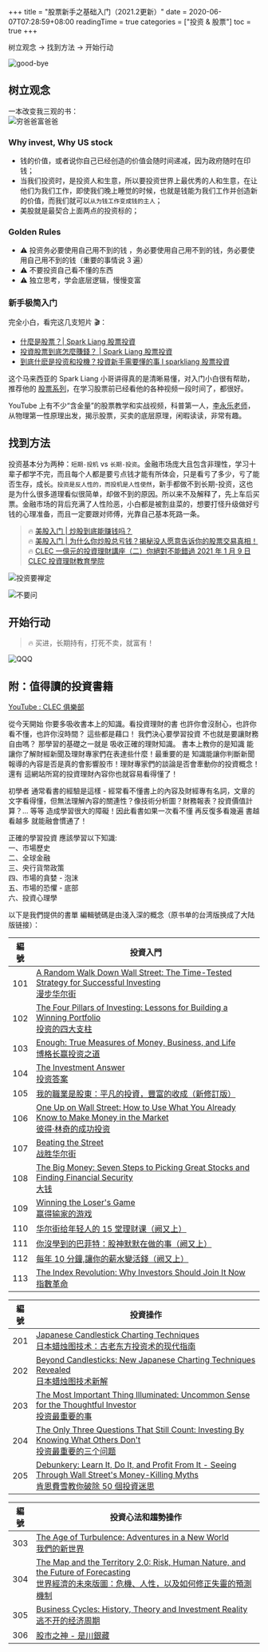 +++
title = "股票新手之基础入门（2021.2更新）"
date = 2020-06-07T07:28:59+08:00
readingTime = true
categories = ["投资 & 股票"]
toc = true
+++

树立观念 → 找到方法 → 开始行动

<!--more-->

![good-bye](/images/stock/good-bye.jpg#center)

## 树立观念

一本改变我三观的书：  
![穷爸爸富爸爸](/images/stock/rich.jpg)

### Why invest, Why US stock

-   钱的价值，或者说你自己已经创造的价值会随时间递减，因为政府随时在印钱；
-   当我们投资时，是投资人和生意，所以要投资世界上最优秀的人和生意，在让他们为我们工作，即使我们晚上睡觉的时候，也就是钱能为我们工作并创造新的价值，而我们就可以`从为钱工作变成钱的主人`；
-   美股就是最契合上面两点的投资标的；

### Golden Rules

-   ⚠️ 投资务必要使用自己用不到的钱 ，务必要使用自己用不到的钱，务必要使用自己用不到的钱（重要的事情说 3 遍）
-   ⚠️ 不要投资自己看不懂的东西
-   ⚠️ 独立思考，学会底层逻辑，慢慢变富

### 新手极简入门

完全小白，看完这几支短片 🎬：

-   [什麼是股票？| Spark Liang 股票投資](https://www.youtube.com/watch?v=x6fnlyEo4pY)
-   [投資股票到底怎麼賺錢？ | Spark Liang 股票投資](https://www.youtube.com/watch?v=JTPpPksLiY4)
-   [到底什麽是投资和投機？投資新手需要懂的事 l sparkliang 股票投資](https://www.youtube.com/watch?v=0hCgBnBJvho)

这个马来西亚的 Spark Liang 小哥讲得真的是清晰易懂，对入门小白很有帮助，推荐他的 [股票系列](https://www.youtube.com/playlist?list=PLge7qz6fjCvc8tnhM0Z09C-24BI0DAN6H)，在学习股票前已经看他的各种视频一段时间了，都很好。

YouTube 上有不少“含金量”的股票教学和实战视频，科普第一人，[李永乐老师](https://www.youtube.com/playlist?list=PLOrDt87s8A3qVVaSmxpttNKzP80tSEH83)，从物理第一性原理出发，揭示股票，买卖的底层原理，闲暇读读，非常有趣。

## 找到方法

投资基本分为两种：`短期-投机` vs `长期-投资`。金融市场庞大且包含非理性，学习十辈子都学不完，而且每个人都是要亏点钱才能有所体会，只是看亏了多少，亏了能否生存，成长。`投资是反人性的，而投机是人性使然`，新手都做不到长期-投资，这也是为什么很多道理看似很简单，却做不到的原因。所以来不及解释了，先上车后买票。金融市场的背后充满了人性险恶，小白都是被割韭菜的，想要打怪升级做好亏钱的心理准备，而且一定要跟对师傅，光靠自己基本死路一条。

> 🔥 [美股入门 | 炒股到底能赚钱吗？](https://www.youtube.com/watch?v=dKWhoRJHBTs)  
> 🔥 [美股入门 | 为什么你炒股总亏钱？揭秘没人愿意告诉你的股票交易真相！](https://www.youtube.com/watch?v=qEwA_nXM3JE)  
> 🔥 [CLEC 一億元的投資理財講座（二）你絕對不能錯過 2021 年 1 月 9 日 CLEC 投資理財教育學院](https://www.youtube.com/watch?v=SKupWmBAbXg)

![投资要禅定](/images/stock/投资要禅定.png)

![不要问](/images/stock/不要问.jpeg)

## 开始行动

> 🔥 买进，长期持有，打死不卖，就富有！

![QQQ](/images/stock/qqq.png)

## 附：值得讀的投資書籍

[YouTube : CLEC 俱樂部](https://www.youtube.com/channel/UCdWAon5jrsET9PcJ-nS-b6Q)

從今天開始 你要多吸收書本上的知識。看投資理財的書 也許你會沒耐心，也許你看不懂，也許你沒時間？ 這些都是藉口！ 我們決心要學習投資 不也就是要讓財務自由嗎？ 那學習的基礎之一就是 吸收正確的理財知識。 書本上教你的是知識 能讓你了解財經新聞及理財專家們在表達些什麼！最重要的是 知識能讓你判斷新聞報導的內容是否是真的會影響股市！理財專家們的談論是否會牽動你的投資概念！還有 這網站所寫的投資理財內容你也就容易看得懂了！

初學者 通常看書的經驗是這樣 - 經常看不懂書上的內容及財經專有名詞，文章的文字看得懂，但無法理解內容的關連性？像技術分析圖？財務報表？投資價值計算？... 等等 造成學習很大的障礙！因此看書如果一次看不懂 再反復多看幾遍 書越看越多 就能融會慣通了！

正確的學習投資 應該學習以下知識:  
一、市場歷史  
二、全球金融  
三、央行貨幣政策  
四、市場的貪婪 - 泡沫  
五、市場的恐懼 - 底部  
六、投資心理學

以下是我們提供的書單 編輯號碼是由淺入深的概念（原书单的台湾版换成了大陆版链接）：

| 編號 | 投資入門                                                                                                                                                                                                                                                                                                                                                                                                                                                                           |
| :--: | ---------------------------------------------------------------------------------------------------------------------------------------------------------------------------------------------------------------------------------------------------------------------------------------------------------------------------------------------------------------------------------------------------------------------------------------------------------------------------------- |
| 101  | [A Random Walk Down Wall Street: The Time-Tested Strategy for Successful Investing](https://www.amazon.com/Random-Walk-Down-Wall-Street/dp/0393358380/ref=pd_lpo_14_t_0/133-1002543-8887914?_encoding=UTF8&pd_rd_i=0393358380&pd_rd_r=52041c82-fe89-4d51-9d61-adec2650fce3&pd_rd_w=FWzLD&pd_rd_wg=E9Wg3&pf_rd_p=337be819-13af-4fb9-8b3e-a5291c097ebb&pf_rd_r=HC4ZBYH65AYZ2J3YC8QP&psc=1&refRID=HC4ZBYH65AYZ2J3YC8QP) <br/> [漫步华尔街](https://book.douban.com/subject/27596775/) |
| 102  | [The Four Pillars of Investing: Lessons for Building a Winning Portfolio](https://www.amazon.com/Four-Pillars-Investing-Building-Portfolio/dp/0071747052/ref=pd_sbs_1?pd_rd_w=9TCkW&pf_rd_p=527ea27c-adf6-4b67-9c5f-265eb29e0622&pf_rd_r=YV9MNFKYB12W8PG55HRD&pd_rd_r=5de7e833-cb5e-4fc5-b9d7-269740fe5a00&pd_rd_wg=l8EqX&pd_rd_i=0071747052&psc=1) <br/> [投资的四大支柱](https://book.douban.com/subject/25812452)                                                               |
| 103  | [Enough: True Measures of Money, Business, and Life](https://www.amazon.com/Enough-True-Measures-Money-Business/dp/0470524235/ref=sr_1_1?dchild=1&keywords=Enough%3A+True+Measures+of+Money%2C+Business%2C+and+Life&qid=1616450203&s=books&sr=1-1) <br/> [博格长赢投资之道](https://book.douban.com/subject/3715571/)                                                                                                                                                              |
| 104  | [The Investment Answer](https://www.amazon.com/Investment-Answer-Daniel-C-Goldie/dp/1455503304/ref=sr_1_1?dchild=1&keywords=The+Investment+Answer%3A+Learn+to+Manage+Your+Money+%26+Protect+Your+Financial+Future&qid=1616450287&s=books&sr=1-1) <br/> [投资答案](https://book.douban.com/subject/6038311/)                                                                                                                                                                        |
| 105  | [我的職業是股東：平凡的投資，豐富的收成（新修訂版）](https://www.books.com.tw/products/0010800551)                                                                                                                                                                                                                                                                                                                                                                                 |
| 106  | [One Up on Wall Street: How to Use What You Already Know to Make Money in the Market](https://www.amazon.com/One-Up-Wall-Street-Already/dp/0743200403/ref=sr_1_1?dchild=1&keywords=One+Up+on+Wall+Street%3A+How+to+Use+What+You+Already+Know+to+Make+Money+in+the+Market&qid=1616450445&s=books&sr=1-1) <br/> [彼得·林奇的成功投资](https://book.douban.com/subject/1958714/)                                                                                                      |
| 107  | [Beating the Street](https://www.amazon.com/Beating-Street-Peter-Lynch/dp/0671891634/ref=sr_1_1?dchild=1&keywords=Beating+the+Street&qid=1616450538&s=books&sr=1-1) <br/> [战胜华尔街](https://book.douban.com/subject/4772963/)                                                                                                                                                                                                                                                   |
| 108  | [The Big Money: Seven Steps to Picking Great Stocks and Finding Financial Security](https://www.amazon.com/Big-Money-Picking-Financial-Security/dp/0743258711/ref=sr_1_1?dchild=1&keywords=The+Big+Money%3A+Seven+Steps+to+Picking+Great+Stocks+and+Finding+Financial+Security&qid=1616450629&s=books&sr=1-1) <br/> [大钱](https://book.douban.com/subject/4100374/)                                                                                                               |
| 109  | [Winning the Loser's Game](https://www.amazon.com/Winning-Losers-Game-Seventh-Strategies/dp/1259838048/ref=sr_1_1?dchild=1&keywords=Winning+the+Loser%27s+Game&qid=1616450754&s=books&sr=1-1) <br/> [赢得输家的游戏](https://book.douban.com/subject/3423488/)                                                                                                                                                                                                                     |
| 110  | [华尔街给年轻人的 15 堂理财课（阙又上）](https://book.douban.com/subject/30624301/)                                                                                                                                                                                                                                                                                                                                                                                                |
| 111  | [你沒學到的巴菲特：股神默默在做的事（阙又上）](https://book.douban.com/subject/30320610/)                                                                                                                                                                                                                                                                                                                                                                                          |
| 112  | [每年 10 分鐘,讓你的薪水變活錢（阙又上）](https://item.jd.com/16089747.html)                                                                                                                                                                                                                                                                                                                                                                                                       |
| 113  | [The Index Revolution: Why Investors Should Join It Now](https://www.amazon.com/The-Index-Revolution-audiobook/dp/B06XC621FS/ref=sr_1_1?dchild=1&keywords=the+index+revolution&qid=1616451208&s=books&sr=1-1) <br/> [指數革命](https://book.douban.com/subject/34857281/)                                                                                                                                                                                                          |

| 編號 | 投資操作                                                                                                                                                                                                                                                                                                                                                                      |
| :--: | ----------------------------------------------------------------------------------------------------------------------------------------------------------------------------------------------------------------------------------------------------------------------------------------------------------------------------------------------------------------------------- |
| 201  | [Japanese Candlestick Charting Techniques](https://www.amazon.com/Japanese-Candlestick-Charting-Techniques-Contemporary/dp/0139316507/ref=sr_1_3?dchild=1&keywords=Japanese+Candlestick+Charting+Techniques&qid=1616451373&s=audible&sr=1-3-catcorr) <br/> [日本蜡烛图技术：古老东方投资术的现代指南](https://book.douban.com/subject/34948750/)                              |
| 202  | [Beyond Candlesticks: New Japanese Charting Techniques Revealed](https://www.amazon.com/Beyond-Candlesticks-Japanese-Charting-Techniques/dp/047100720X/ref=sr_1_1?dchild=1&keywords=Beyond+Candlesticks%3A+New+Japanese+Charting+Techniques&qid=1616451481&sr=8-1) <br/> [日本蜡烛图技术新解](https://book.douban.com/subject/30271896/)                                      |
| 203  | [The Most Important Thing Illuminated: Uncommon Sense for the Thoughtful Investor](https://www.amazon.com/Most-Important-Thing-Illuminated-Thoughtful/dp/0231162847/ref=sr_1_1?dchild=1&keywords=The+Most+Important+Thing+Illuminated&qid=1616451592&s=books&sr=1-1) <br/> [投资最重要的事](https://book.douban.com/subject/10799082/)                                        |
| 204  | [The Only Three Questions That Still Count: Investing By Knowing What Others Don't](https://www.amazon.com/Only-Three-Questions-Still-Count/dp/1118115082/ref=sr_1_1?dchild=1&keywords=The+Only+Three+Questions+That+Still+Count%3A+Investing+By+Knowing+What+Others+Don%27t&qid=1616451720&sr=8-1) <br/> [投资最重要的三个问题](https://book.douban.com/subject/25891105/)   |
| 205  | [Debunkery: Learn It, Do It, and Profit From It - Seeing Through Wall Street's Money-Killing Myths](https://www.amazon.com/Debunkery-Ken-Fisher-audiobook/dp/B004ADTEK0/ref=sr_1_1?dchild=1&keywords=Debunkery%3A+Learn+It%2C+Do+It%2C+and+Profit+from+It&qid=1616451863&s=books&sr=1-1) <br/> [肯恩費雪教你破除 50 個投資迷思](https://www.books.com.tw/products/0010537422) |

| 編號 | 投資心法和趨勢操作                                                                                                                                                                                                                                                                                                                                                                                                                 |
| :--: | ---------------------------------------------------------------------------------------------------------------------------------------------------------------------------------------------------------------------------------------------------------------------------------------------------------------------------------------------------------------------------------------------------------------------------------- |
| 303  | [The Age of Turbulence: Adventures in a New World ](https://www.amazon.com/Age-Turbulence-Adventures-New-World/dp/B000W56R7I/ref=sr_1_1?dchild=1&keywords=The+Age+of+Turbulence+Adventures+in+a+New+World+by+Alen+Greenspan&qid=1616452631&s=books&sr=1-1) <br/> [我們的新世界](https://book.douban.com/subject/2269541/)                                                                                                          |
| 304  | [The Map and the Territory 2.0: Risk, Human Nature, and the Future of Forecasting](https://www.amazon.com/Map-Territory-2-0-Nature-Forecasting-ebook/dp/B00L9B7QW4/ref=sr_1_1?dchild=1&keywords=The+Map+and+the+Territory%3A+Risk%2C+Human+Nature%2C+and+the+Future+of+Forecasting&qid=1616452838&s=books&sr=1-1) <br/> [世界經濟的未來版圖：危機、人性，以及如何修正失靈的預測機制](https://www.books.com.tw/products/0010639867) |
| 305  | [Business Cycles: History, Theory and Investment Reality](https://www.amazon.com/Business-Cycles-History-Investment-Reality-ebook/dp/B001GXQOHS/ref=sr_1_1?dchild=1&keywords=Business+Cycles%3A+History%2C+Theory+and+Investment+Reality&qid=1616453209&s=books&sr=1-1) <br/> [逃不开的经济周期](https://book.douban.com/subject/3265599/)                                                                                         |
| 306  | [股市之神 - 是川銀藏](https://book.douban.com/subject/3421226/)                                                                                                                                                                                                                                                                                                                                                                    |
